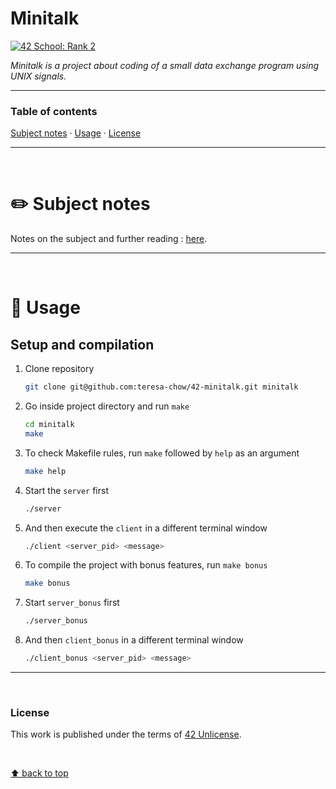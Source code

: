 # Minitalk
[![42 School: Rank 2](https://img.shields.io/badge/42%20School-Rank%202-%2315bbbb)](https://www.42network.org/)

_Minitalk is a project about coding of a small data exchange program using UNIX signals._

___


### Table of contents
[Subject notes](#pencil2-subject-notes) · [Usage](#compass-usage) · [License](#license)

___

</br>

# :pencil2: Subject notes

Notes on the subject and further reading : [here](https://github.com/teresa-chow/42-minitalk/wiki).

___

</br>

# :compass: Usage
## Setup and compilation

1. Clone repository
    ```bash
    git clone git@github.com:teresa-chow/42-minitalk.git minitalk
    ```

2. Go inside project directory and run `make`
    ```bash
    cd minitalk
    make
    ```
3. To check Makefile rules, run `make` followed by `help` as an argument
    ```bash
    make help
    ```
4. Start the `server` first
    ```bash
    ./server
    ```
5. And then execute the `client` in a different terminal window
    ```bash
    ./client <server_pid> <message>
    ```
6. To compile the project with bonus features, run `make bonus`
    ```bash
    make bonus
    ```
7. Start `server_bonus` first
    ```bash
    ./server_bonus
    ```
8.  And then `client_bonus` in a different terminal window
    ```bash
    ./client_bonus <server_pid> <message>
    ```
___

</br>

### License
This work is published under the terms of [42 Unlicense](./LICENSE).

</br>

[⬆ back to top](#minitalk)

